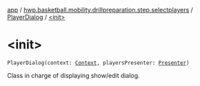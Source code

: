 [app](../../index.md) / [hwp.basketball.mobility.drillpreparation.step.selectplayers](../index.md) / [PlayerDialog](index.md) / [&lt;init&gt;](.)

# &lt;init&gt;

`PlayerDialog(context: `[`Context`](https://developer.android.com/reference/android/content/Context.html)`, playersPresenter: `[`Presenter`](../-players-contract/-presenter/index.md)`)`

Class in charge of displaying show/edit dialog.

